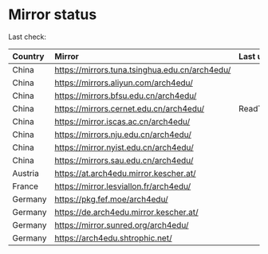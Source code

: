 <script src="./time.js"></script>
# Mirror status
Last check: <script type="text/javascript">localize(1748989483.9986906);</script>

|Country|Mirror|Last update|
|:------|:-----|:----------|
|China|https://mirrors.tuna.tsinghua.edu.cn/arch4edu/|<script type="text/javascript">localize(1748976495);</script>|
|China|https://mirrors.aliyun.com/arch4edu/|<script type="text/javascript">localize(1748760430);</script>|
|China|https://mirrors.bfsu.edu.cn/arch4edu/|<script type="text/javascript">localize(1748968881);</script>|
|China|https://mirrors.cernet.edu.cn/arch4edu/|ReadTimeout|
|China|https://mirror.iscas.ac.cn/arch4edu/|<script type="text/javascript">localize(1748976495);</script>|
|China|https://mirrors.nju.edu.cn/arch4edu/|<script type="text/javascript">localize(1748847087);</script>|
|China|https://mirror.nyist.edu.cn/arch4edu/|<script type="text/javascript">localize(1748968881);</script>|
|China|https://mirrors.sau.edu.cn/arch4edu/|<script type="text/javascript">localize(1731653531);</script>|
|Austria|https://at.arch4edu.mirror.kescher.at/|<script type="text/javascript">localize(1748968881);</script>|
|France|https://mirror.lesviallon.fr/arch4edu/|<script type="text/javascript">localize(1748933465);</script>|
|Germany|https://pkg.fef.moe/arch4edu/|<script type="text/javascript">localize(1748968881);</script>|
|Germany|https://de.arch4edu.mirror.kescher.at/|<script type="text/javascript">localize(1748968881);</script>|
|Germany|https://mirror.sunred.org/arch4edu/|<script type="text/javascript">localize(1748968881);</script>|
|Germany|https://arch4edu.shtrophic.net/|<script type="text/javascript">localize(1748976495);</script>|

<script src="./tablefilter/tablefilter.js"></script>
<script src="./table.js"></script>